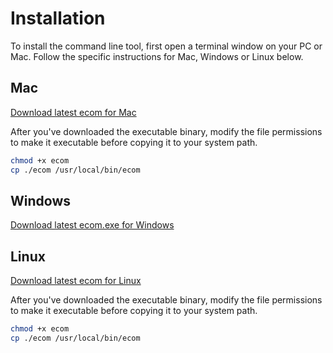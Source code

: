 # Installation
To install the command line tool, first open a terminal window on your PC or Mac. Follow the specific instructions for Mac, Windows or Linux below.

## Mac
[Download latest ecom for Mac](/downloads/mac/ecom)

After you've downloaded the executable binary, modify the file permissions to make it executable before copying it to your system path.

```bash
chmod +x ecom
cp ./ecom /usr/local/bin/ecom
```

## Windows
[Download latest ecom.exe for Windows](/downloads/windows/ecom.exe)

## Linux
[Download latest ecom for Linux](/downloads/linux/ecom)

After you've downloaded the executable binary, modify the file permissions to make it executable before copying it to your system path.

```bash
chmod +x ecom
cp ./ecom /usr/local/bin/ecom
```

